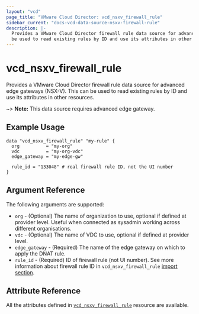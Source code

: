 ```yaml
---
layout: "vcd"
page_title: "VMware Cloud Director: vcd_nsxv_firewall_rule"
sidebar_current: "docs-vcd-data-source-nsxv-firewall-rule"
description: |-
  Provides a VMware Cloud Director firewall rule data source for advanced edge gateways (NSX-V). This can
  be used to read existing rules by ID and use its attributes in other resources.
---
```


# vcd\_nsxv\_firewall\_rule

Provides a VMware Cloud Director firewall rule data source for advanced edge gateways (NSX-V). This can be
used to read existing rules by ID and use its attributes in other resources.

~> **Note:** This data source requires advanced edge gateway.

## Example Usage

```hcl
data "vcd_nsxv_firewall_rule" "my-rule" {
  org          = "my-org"
  vdc          = "my-org-vdc"
  edge_gateway = "my-edge-gw"

  rule_id = "133048" # real firewall rule ID, not the UI number
}
```

## Argument Reference

The following arguments are supported:

* `org` - (Optional) The name of organization to use, optional if defined at provider level. Useful when connected as sysadmin working across different organisations.
* `vdc` - (Optional) The name of VDC to use, optional if defined at provider level.
* `edge_gateway` - (Required) The name of the edge gateway on which to apply the DNAT rule.
* `rule_id` - (Required) ID of firewall rule (not UI number). See more information about firewall
rule ID in `vcd_nsxv_firewall_rule` [import section](/providers/vmware/vcd/latest/docs/resources/nsxv_firewall_rule#listing-real-firewall-rule-ids).

## Attribute Reference

All the attributes defined in [`vcd_nsxv_firewall_rule`](/providers/vmware/vcd/latest/docs/resources/nsxv_firewall_rule)
resource are available.
